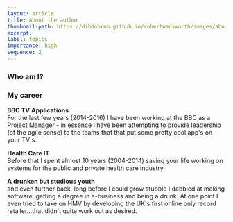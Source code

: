 ```yaml
---
layout: article
title: About the author
thumbnail-path: https://dibdobrob.github.io/robertwadsworth/images/about_me.png
excerpt: 
label: topics
importance: high
sequence: 2
---
```


### Who am I?



### My career

**BBC TV Applications**  
For the last few years (2014-2016) I have been working at the BBC as a Project Manager - in essence I have been attempting to provide leadership (of the agile sense) to the teams that that put some pretty cool app's on your TV's.  

**Health Care IT**  
Before that I spent almost 10 years (2004-2014) saving your life working on systems for the public and private health care industry.  

**A drunken but studious youth**  
and even further back, long before I could grow stubble I dabbled at making software, getting a degree in e-business and being a drunk. At one point I even tried to take on HMV by developing the UK's first online only record retailer...that didn't quite work out as desired.

